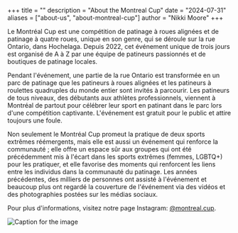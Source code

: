 +++
title = ""
description = "About the Montreal Cup"
date = "2024-07-31"
aliases = ["about-us", "about-montreal-cup"]
author = "Nikki Moore"
+++

Le Montréal Cup est une compétition de patinage à roues alignées et de patinage à quatre roues, unique en son genre, qui se déroule sur la rue Ontario, dans Hochelaga. Depuis 2022, cet événement unique de trois jours est organisé de A à Z par une équipe de patineurs passionnés et de boutiques de patinage locales. 

Pendant l'événement, une partie de la rue Ontario est transformée en un parc de patinage que les patineurs à roues alignées et les patineurs à roulettes quadruples du monde entier sont invités à parcourir. Les patineurs de tous niveaux, des débutants aux athlètes professionnels, viennent à Montréal de partout pour célébrer leur sport en patinant dans le parc lors d'une compétition captivante. L'événement est gratuit pour le public et attire toujours une foule. 

Non seulement le Montréal Cup promeut la pratique de deux sports extrêmes réémergents, mais elle est aussi un événement qui renforce la communauté ; elle offre un espace sûr aux groupes qui ont été précédemment mis à l'écart dans les sports extrêmes (femmes, LGBTQ+) pour les pratiquer, et elle favorise des moments qui renforcent les liens entre les individus dans la communauté du patinage. Les années précédentes, des milliers de personnes ont assisté à l'événement et beaucoup plus ont regardé la couverture de l'événement via des vidéos et des photographies postées sur les médias sociaux.

Pour plus d'informations, visitez notre page Instagram: [@montreal.cup](https://www.instagram.com/montreal.cup/?hl=en).

![Caption for the image](/img/slide/volunteerteam.jpg)